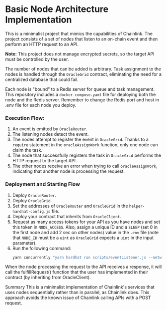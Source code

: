 # Basic Node Architecture Implementation

This is a minimalist project that mimics the capabilities of Chainlink. The project consists of a set of nodes that listen to an on-chain event and then perform an HTTP request to an API.

**Note:** This project does not manage encrypted secrets, so the target API must be controlled by the user.

The number of nodes that can be added is arbitrary. Task assignment to the nodes is handled through the `OracleGrid` contract, eliminating the need for a centralized database that could fail.

Each node is "bound" to a Redis server for queue and task management. This repository includes a `docker-compose.yaml` file for deploying both the node and the Redis server. Remember to change the Redis port and host in .env file for each node you deploy.

### Execution Flow:

1. An event is emitted by `OracleRouter`.
2. The listening nodes detect the event.
3. The nodes attempt to register the event in `OracleGrid`. Thanks to a `require` statement in the `oracleAssignWork` function, only one node can claim the task.
4. The node that successfully registers the task in `OracleGrid` performs the HTTP request to the target API.
5. The other nodes receive an error when trying to call `oracleAssignWork`, indicating that another node is processing the request.

### Deployment and Starting Flow

1. Deploy `OracleRouter`.
2. Deploy `OracleGrid`.
3. Set the addresses of `OracleRouter` and `OracleGrid` in the `helper-hardhat-config.js` file.
4. Deploy your contract that inherits from `OracleClient`.
5. Request as many access tokens for your API as you have nodes and set this token in `NODE_ACCESS`. Also, assign a unique ID and a `SLEEP` (set 0 in the first node and add 2 sec on other nodes) value in the `.env` file (note that `NODE_ID` must be a `uint` as `OracleGrid` expects a `uint` in the input parameter).
6. Run the following command:
   ```bash
   yarn concurrently "yarn hardhat run scripts/eventListener.js --network sepolia" "yarn hardhat run scripts/worker.js --network sepolia"


When the node processing the request to the API receives a response, it will call the fulfillRequest() function that the user has implemented in their contract (by inheriting from OracleClient).

Summary
This is a minimalist implementation of Chainlink's services that uses nodes sequentially rather than in parallel, as Chainlink does. This approach avoids the known issue of Chainlink calling APIs with a POST request.